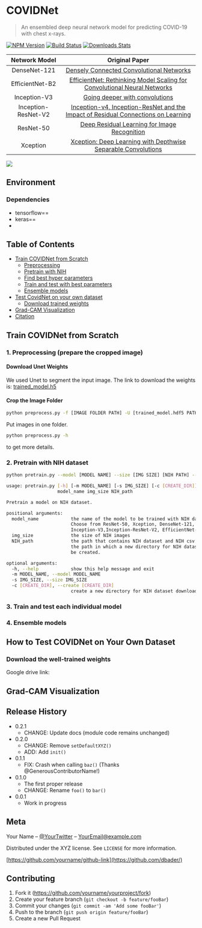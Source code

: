 # COVIDNet
>An ensembled deep neural network model for predicting COVID-19 with chest x-rays.

[![NPM Version][npm-image]][npm-url]
[![Build Status][travis-image]][travis-url]
[![Downloads Stats][npm-downloads]][npm-url]

| Network Model | Original Paper | 
|     :---:     |     :---:      |
| DenseNet-121     | [Densely Connected Convolutional Networks](https://openaccess.thecvf.com/content_cvpr_2017/papers/Huang_Densely_Connected_Convolutional_CVPR_2017_paper.pdf)|
| EfficientNet-B2| [EfficientNet: Rethinking Model Scaling for Convolutional Neural Networks](https://arxiv.org/pdf/1905.11946.pdf)|
| Inception-V3| [Going deeper with convolutions](https://arxiv.org/pdf/1409.4842.pdf)|
| Inception-ResNet-V2| [Inception-v4, Inception-ResNet and the Impact of Residual Connections on Learning](https://arxiv.org/pdf/1602.07261.pdf)|
| ResNet-50   | [Deep Residual Learning for Image Recognition](https://www.cv-foundation.org/openaccess/content_cvpr_2016/papers/He_Deep_Residual_Learning_CVPR_2016_paper.pdf) |
| Xception| [Xception: Deep Learning with Depthwise Separable Convolutions](https://arxiv.org/pdf/1610.02357.pdf)|

![](header.png)

## Environment

### Dependencies
- tensorflow==
- keras==
- 

## Table of Contents

- [Train COVIDNet from Scratch](#scratch)
  * [Preprocessing](#preprocessing)
  * [Pretrain with NIH](#NIH)
  * [Find best hyper parameters](#tuner)
  * [Train and test with best parameters](#train-best)
  * [Ensemble models](#ensemble)
- [Test CovidNet on your own dataset](#test)
  * [Download trained weights](#download)
- [Grad-CAM Visualization](#gradcam)
- [Citation](#citation)

## Train COVIDNet from Scratch


### 1. Preprocessing (prepare the cropped image)

#### Download Unet Weights
We used Unet to segment the input image. The link to download the weights is: [trained_model.h5](https://github.com/imlab-uiip/lung-segmentation-2d/blob/master/trained_model.hdf5)

#### Crop the Image Folder
```sh
python preprocess.py -f [IMAGE FOLDER PATH] -U [trained_model.hdf5 PATH] -o [IMAGE OUTPUT PATH]
```
Put images in one folder.

```sh
python preprocess.py -h
```
to get more details.


### 2. Pretrain with NIH dataset
```sh
python pretrain.py --model [MODEL NAME] --size [IMG SIZE] [NIH PATH] --create
```

```sh
usage: pretrain.py [-h] [-m MODEL_NAME] [-s IMG_SIZE] [-c [CREATE_DIR]]
                   model_name img_size NIH_path

Pretrain a model on NIH dataset.

positional arguments:
  model_name            the name of the model to be trained with NIH dataset.
                        Choose from ResNet-50, Xception, DenseNet-121,
                        Inception-V3,Inception-ResNet-V2, EfficientNet-B2
  img_size              the size of NIH images
  NIH_path              the path that contains NIH dataset and NIH csv file or
                        the path in which a new directory for NIH dataset will
                        be created.

optional arguments:
  -h, --help            show this help message and exit
  -m MODEL_NAME, --model MODEL_NAME
  -s IMG_SIZE, --size IMG_SIZE
  -c [CREATE_DIR], --create [CREATE_DIR]
                        create a new directory for NIH dataset download
```
### 3. Train and test each individual model

### 4. Ensemble models

## How to Test COVIDNet on Your Own Dataset

### Download the well-trained weights
Google drive link: 

## Grad-CAM Visualization 

## Release History

* 0.2.1
    * CHANGE: Update docs (module code remains unchanged)
* 0.2.0
    * CHANGE: Remove `setDefaultXYZ()`
    * ADD: Add `init()`
* 0.1.1
    * FIX: Crash when calling `baz()` (Thanks @GenerousContributorName!)
* 0.1.0
    * The first proper release
    * CHANGE: Rename `foo()` to `bar()`
* 0.0.1
    * Work in progress

## Meta

Your Name – [@YourTwitter](https://twitter.com/dbader_org) – YourEmail@example.com

Distributed under the XYZ license. See ``LICENSE`` for more information.

[https://github.com/yourname/github-link](https://github.com/dbader/)

## Contributing

1. Fork it (<https://github.com/yourname/yourproject/fork>)
2. Create your feature branch (`git checkout -b feature/fooBar`)
3. Commit your changes (`git commit -am 'Add some fooBar'`)
4. Push to the branch (`git push origin feature/fooBar`)
5. Create a new Pull Request

<!-- Markdown link & img dfn's -->
[npm-image]: https://img.shields.io/npm/v/datadog-metrics.svg?style=flat-square
[npm-url]: https://npmjs.org/package/datadog-metrics
[npm-downloads]: https://img.shields.io/npm/dm/datadog-metrics.svg?style=flat-square
[travis-image]: https://img.shields.io/travis/dbader/node-datadog-metrics/master.svg?style=flat-square
[travis-url]: https://travis-ci.org/dbader/node-datadog-metrics
[wiki]: https://github.com/yourname/yourproject/wiki
